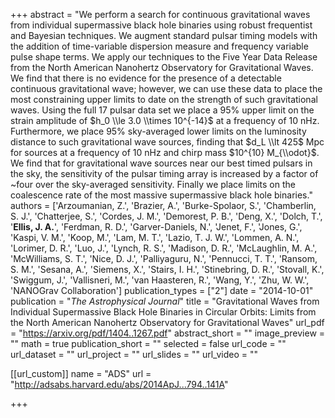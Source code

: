 +++
abstract = "We perform a search for continuous gravitational waves from individual supermassive black hole binaries using robust frequentist and Bayesian techniques. We augment standard pulsar timing models with the addition of time-variable dispersion measure and frequency variable pulse shape terms. We apply our techniques to the Five Year Data Release from the North American Nanohertz Observatory for Gravitational Waves. We find that there is no evidence for the presence of a detectable continuous gravitational wave; however, we can use these data to place the most constraining upper limits to date on the strength of such gravitational waves. Using the full 17 pulsar data set we place a 95% upper limit on the strain amplitude of $h_0 \\le 3.0 \\times  10^{-14}$ at a frequency of 10 nHz. Furthermore, we place 95% sky-averaged lower limits on the luminosity distance to such gravitational wave sources, finding that $d_L \\lt 425$ Mpc for sources at a frequency of 10 nHz and chirp mass $10^{10} M_{\\odot}$. We find that for gravitational wave sources near our best timed pulsars in the sky, the sensitivity of the pulsar timing array is increased by a factor of ~four over the sky-averaged sensitivity. Finally we place limits on the coalescence rate of the most massive supermassive black hole binaries."
authors = ['Arzoumanian, Z.', 'Brazier, A.', 'Burke-Spolaor, S.', 'Chamberlin, S. J.', 'Chatterjee, S.', 'Cordes, J. M.', 'Demorest, P. B.', 'Deng, X.', 'Dolch, T.', '**Ellis, J. A.**', 'Ferdman, R. D.', 'Garver-Daniels, N.', 'Jenet, F.', 'Jones, G.', 'Kaspi, V. M.', 'Koop, M.', 'Lam, M. T.', 'Lazio, T. J. W.', 'Lommen, A. N.', 'Lorimer, D. R.', 'Luo, J.', 'Lynch, R. S.', 'Madison, D. R.', 'McLaughlin, M. A.', 'McWilliams, S. T.', 'Nice, D. J.', 'Palliyaguru, N.', 'Pennucci, T. T.', 'Ransom, S. M.', 'Sesana, A.', 'Siemens, X.', 'Stairs, I. H.', 'Stinebring, D. R.', 'Stovall, K.', 'Swiggum, J.', 'Vallisneri, M.', 'van Haasteren, R.', 'Wang, Y.', 'Zhu, W. W.', 'NANOGrav Collaboration']
publication_types = ["2"]
date = "2014-10-01"
publication = "*The Astrophysical Journal*"
title = "Gravitational Waves from Individual Supermassive Black Hole Binaries in Circular Orbits: Limits from the North American Nanohertz Observatory for Gravitational Waves"
url_pdf = "https://arxiv.org/pdf/1404..1267.pdf"
abstract_short = ""
image_preview = ""
math = true
publication_short = ""
selected = false
url_code = ""
url_dataset = ""
url_project = ""
url_slides = ""
url_video = ""

[[url_custom]]
name = "ADS"
url = "http://adsabs.harvard.edu/abs/2014ApJ...794..141A"

+++
